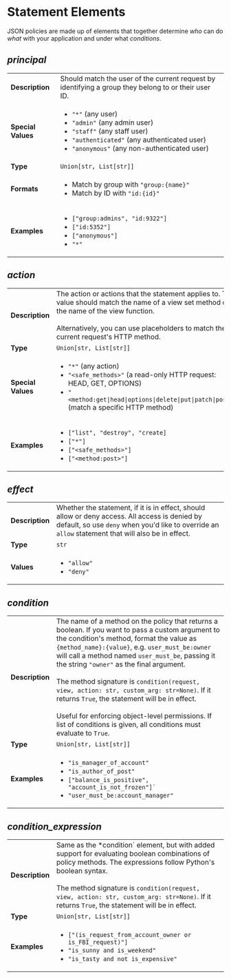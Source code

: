 # Statement Elements

JSON policies are made up of elements that together determine _who_ can do _what_ with your application and under what _conditions_.

## _principal_

<table>
    <tr>
        <td><b>Description</b></td>
        <td>
            Should match the user of the current request by identifying a group they belong to or their user ID.
        </td>
    </tr>
    <tr>
        <td><b>Special Values</b></td>
        <td>
            <ul>
                <li>
                    <code>"*"</code> (any user)
                </li>
                <li>
                    <code>"admin"</code> (any admin user)
                </li>
                <li>
                    <code>"staff"</code> (any staff user)
                </li>
                <li>
                    <code>"authenticated"</code> (any authenticated user)
                </li>
                <li>
                    <code>"anonymous"</code> (any non-authenticated user)
                </li>
            </ul>
        </td>
    </tr>
    <tr>
        <td><b>Type</b></td>
        <td> <code>Union[str, List[str]]</code> </td>
    </tr>
    <tr>
        <td><b>Formats</b></td>
        <td>
            <ul>
                <li>
                   Match by group with <code>"group:{name}"</code>
                </li>
                <li>
                   Match by ID with <code>"id:{id}" </code>
                </li>
            </ul>      
        </td>
    </tr>
    <tr>
        <td><b>Examples</b></td>
        <td>
            <ul>
                <li>
                   <code>["group:admins", "id:9322"]</code>
                </li>
                <li>
                   <code>["id:5352"]</code>
                </li>
                <li>
                    <code>["anonymous"]</code> 
                </li>
                <li>
                    <code>"*"</code>
                </li>
            </ul>
        </td>
    </tr>
</table>

## _action_

<table>
    <tr>
        <td><b>Description</b></td>
        <td>
         The action or actions that the statement applies to. The value should match the name of a view set method or the name of the view function. <br><br> Alternatively, you can use placeholders to match the current request's HTTP method.
        </td>
    </tr>
    <tr>
        <td><b>Type</b></td>
        <td><code>Union[str, List[str]]</code></td>
    </tr>
    <tr>
        <td><b>Special Values</b></td>
        <td>
            <ul>
                <li>
                    <code>"*"</code> (any action)
                </li>
                <li>
                    <code>"&lt;safe_methods&gt;"</code> (a read-only HTTP request: HEAD, GET, OPTIONS)
                </li>
                <li>
                    <code>"&lt;method:get|head|options|delete|put|patch|post&gt;"</code> (match a specific HTTP method)
                </li>
            </ul>
        </td>
    </tr>
    <tr>
        <td><b>Examples</b></td>
        <td>
            <ul>
                <li>
                    <code>["list", "destroy", "create]</code>
                </li>
                <li>
                    <code>["*"]</code> 
                </li>
                <li>
                    <code>["&lt;safe_methods&gt;"]</code> <br>
                </li>
                <li>
                     <code>["&lt;method:post&gt;"]</code>
                </li>
            </ul>
        </td>
    </tr>
</table>

## _effect_

<table>
    <tr>
        <td><b>Description</b></td>
        <td>
        Whether the statement, if it is in effect, should allow or deny access. All access is denied by default, so use <code>deny</code> when you'd like to override an <code>allow</code> statement that will also be in effect.
        </td>
    </tr>
    <tr>
        <td><b>Type</b></td>
        <td><code>str</code></td>
    </tr>
    <tr>
        <td><b>Values</b></td>
        <td>
            <ul>
                <li>
                   <code>"allow"</code>
                </li>
                <li>
                   <code>"deny"</code>
                </li>
            </ul>
        </td>
    </tr>
</table>

## _condition_

<table>
    <tr>
        <td><b>Description</b></td>
        <td>
        The name of a method on the policy that returns a boolean. If you want to pass a custom argument to the condition's method, format the value as <code>{method_name}:{value}</code>, e.g. <code>user_must_be:owner</code> will call a method named <code>user_must_be</code>, passing it the string <code>"owner"</code> as the final argument.
        <br><br>
         The method signature is <code>condition(request, view, action: str, custom_arg: str=None)</code>. If it returns <code>True</code>, the statement will be in effect.
         <br><br>
         Useful for enforcing object-level permissions. If list of conditions is given, all conditions must evaluate to <code>True</code>.
        </td>
    </tr>
    <tr>
        <td><b>Type</b></td>
        <td><code>Union[str, List[str]]</code></td>
    </tr>
    <tr>
        <td><b>Examples</b></td>
        <td>
            <ul>
                <li>
                   <code>"is_manager_of_account"</code> 
                </li>
                <li>
                   <code>"is_author_of_post"</code>
                </li>
                <li>
                    <code>["balance_is_positive", "account_is_not_frozen"]`</code>
                </li>
                <li>
                    <code>"user_must_be:account_manager"</code>
                </li>
            </ul>
        </td>
    </tr>
</table>

## _condition_expression_

<table>
    <tr>
        <td><b>Description</b></td>
        <td>
        Same as the *condition` element, but with added support for evaluating boolean combinations of policy methods. The expressions follow Python's boolean syntax.
        <br><br>
         The method signature is <code>condition(request, view, action: str, custom_arg: str=None)</code>. If it returns <code>True</code>, the statement will be in effect.
        </td>
    </tr>
    <tr>
        <td><b>Type</b></td>
        <td><code>Union[str, List[str]]</code></td>
    </tr>
    <tr>
        <td><b>Examples</b></td>
        <td>
            <ul>
                <li>
                    <code>["(is_request_from_account_owner or is_FBI_request)"]</code>
                </li>
                <li>
                    <code>"is_sunny and is_weekend"</code>
                </li>
                <li>
                    <code>"is_tasty and not is_expensive"</code>
                </li>
            </ul>
        </td>
    </tr>
</table>
